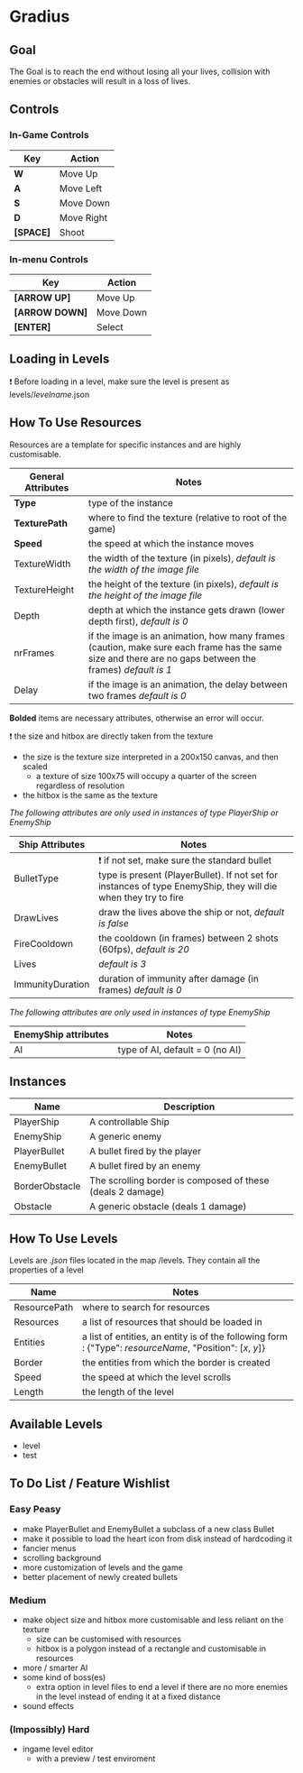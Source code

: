 # Gradius #

## Goal ##

The Goal is to reach the end without losing all your lives, collision with enemies or obstacles will result in a loss of lives.

## Controls ##

### In-Game Controls ###

Key        | Action
-----------|-------
**W**      | Move Up
**A**      | Move Left
**S**      | Move Down
**D**      | Move Right
**[SPACE]**| Shoot

### In-menu Controls ###

Key             | Action
----------------|-------
**[ARROW UP]**  | Move Up
**[ARROW DOWN]**| Move Down
**[ENTER]**     | Select

## Loading in Levels ##

:heavy_exclamation_mark: Before loading in a level, make sure the level is present as levels/*levelname*.json

## How To Use Resources ##

Resources are a template for specific instances and are highly customisable.

General Attributes | Notes
-------------------|-------
 **Type**          | type of the instance 
 **TexturePath**   | where to find the texture (relative to root of the game)
 **Speed**         | the speed at which the instance moves
 TextureWidth      | the width of the texture (in pixels), _default is the width of the image file_
 TextureHeight     | the height of the texture (in pixels), _default is the height of the image file_
 Depth             | depth at which the instance gets drawn (lower depth first), _default is 0_
 nrFrames          | if the image is an animation, how many frames (caution, make sure each frame has the same size and there are no gaps between the frames) _default is 1_
 Delay             | if the image is an animation, the delay between two frames _default is 0_
 
 **Bolded** items are necessary attributes, otherwise an error will occur.
 
 :heavy_exclamation_mark: the size and hitbox are directly taken from the texture
 - the size is the texture size interpreted in a 200x150 canvas, and then scaled
   - a texture of size 100x75 will occupy a quarter of the screen regardless of resolution
 - the hitbox is the same as the texture
 
 _The following attributes are only used in instances of type PlayerShip or EnemyShip_
 
 Ship Attributes      | Notes
 ---------------------|------
 BulletType           | :heavy_exclamation_mark: if not set, make sure the standard bullet type is present (PlayerBullet). If not set for instances of type EnemyShip, they will die when they try to fire
 DrawLives            | draw the lives above the ship or not, _default is false_
 FireCooldown         | the cooldown (in frames) between 2 shots (60fps), _default is 20_
 Lives                | _default is 3_
 ImmunityDuration     | duration of immunity after damage (in frames) _default is 0_
 
 _The following attributes are only used in instances of type EnemyShip_
 
 EnemyShip attributes | Notes
 ---------------------|------
 AI                   | type of AI, default = 0 (no AI)
 
## Instances ##

Name          | Description
--------------|------------
PlayerShip    | A controllable Ship
EnemyShip     | A generic enemy
PlayerBullet  | A bullet fired by the player
EnemyBullet   | A bullet fired by an enemy
BorderObstacle| The scrolling border is composed of these (deals 2 damage)
Obstacle      | A generic obstacle (deals 1 damage)


## How To Use Levels ## 

Levels are _.json_ files located in the map /levels. They contain all the properties of a level

Name                   | Notes
-----------------------|------
ResourcePath           | where to search for resources
Resources              | a list of resources that should be loaded in
Entities               | a list of entities, an entity is of the following form : {"Type": _resourceName_, "Position": [_x_, _y_]}
Border                 | the entities from which the border is created
Speed                  | the speed at which the level scrolls
Length                 | the length of the level


## Available Levels ##
- level
- test

## To Do List / Feature Wishlist ##

### Easy Peasy ###

- make PlayerBullet and EnemyBullet a subclass of a new class Bullet
- make it possible to load the heart icon from disk instead of hardcoding it
- fancier menus
- scrolling background
- more customization of levels and the game
- better placement of newly created bullets

### Medium ###

- make object size and hitbox more customisable and less reliant on the texture
  - size can be customised with resources
  - hitbox is a polygon instead of a rectangle and customisable in resources
- more / smarter AI
- some kind of boss(es)
  - extra option in level files to end a level if there are no more enemies in the level instead of ending it at a fixed distance
- sound effects

### (Impossibly) Hard ###

- ingame level editor 
  - with a preview / test enviroment
